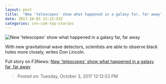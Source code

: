 ```yaml
---
layout: post
title:  "New 'telescopes' show what happened in a galaxy far, far away"
date: 2017-10-03 12:12:53Z
categories: cnn-com-top-stories
---
```


![New 'telescopes' show what happened in a galaxy far, far away](http://i2.cdn.cnn.com/cnnnext/dam/assets/160826012942-black-hole-breakthrough-lee-pkg-00002217-super-tease.jpg)

With new gravitational wave detectors, scientists are able to observe black holes more closely, writes Don Lincoln.


Full story on F3News: [New 'telescopes' show what happened in a galaxy far, far away](http://www.f3nws.com/n/TmrYcD)

> Posted on: Tuesday, October 3, 2017 12:12:53 PM
